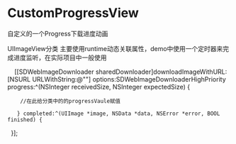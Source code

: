# CustomProgressView
自定义的一个Progress下载进度动画

UIImageView分类 主要使用runtime动态关联属性，demo中使用一个定时器来完成进度监听，在实际项目中一般使用

      [[SDWebImageDownloader sharedDownloader]downloadImageWithURL:[NSURL URLWithString:@""] options:SDWebImageDownloaderHighPriority progress:^(NSInteger receivedSize, NSInteger expectedSize) {
     
        //在此给分类中的的progressVaule赋值 
        
       } completed:^(UIImage *image, NSData *data, NSError *error, BOOL finished) {
    }];
    
    
